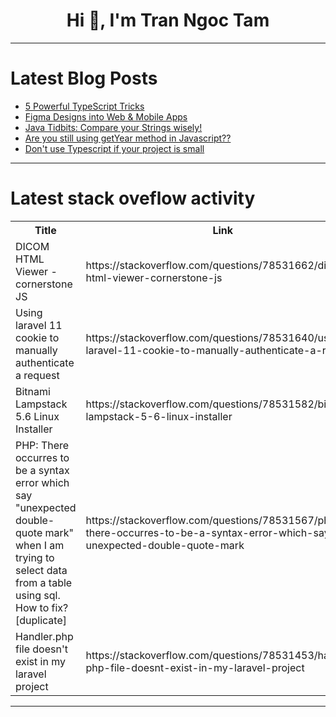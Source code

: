 <h1 align="center">Hi 👋, I'm Tran Ngoc Tam</h1>

---

# Latest Blog Posts 
<!-- BLOG-POST-LIST:START -->
- [5 Powerful TypeScript Tricks](https://dev.to/sachinchaurasiya/5-powerful-typescript-tricks-11lg)
- [Figma Designs into Web &amp; Mobile Apps](https://dev.to/aakarshsahu15/figma-designs-into-web-mobile-apps-3oh5)
- [Java Tidbits: Compare your Strings wisely!](https://dev.to/abhinav_nath/java-tidbits-compare-your-strings-wisely-2g2)
- [Are you still using getYear method in Javascript??](https://dev.to/kupumaru21/are-you-still-using-getyear-method-264e)
- [Don&#39;t use Typescript if your project is small](https://dev.to/homayunmmdy/dont-use-typescript-if-your-project-is-small-4fmp)
<!-- BLOG-POST-LIST:END -->

---

# Latest stack oveflow activity
<table>
  <tr><th>Title</th><th>Link</th></tr>
  <!-- STACKOVERFLOW:START --><tr><td>DICOM HTML Viewer - cornerstone JS</td><td>https://stackoverflow.com/questions/78531662/dicom-html-viewer-cornerstone-js</td></tr><tr><td>Using laravel 11 cookie to manually authenticate a request</td><td>https://stackoverflow.com/questions/78531640/using-laravel-11-cookie-to-manually-authenticate-a-request</td></tr><tr><td>Bitnami Lampstack 5.6 Linux Installer</td><td>https://stackoverflow.com/questions/78531582/bitnami-lampstack-5-6-linux-installer</td></tr><tr><td>PHP: There occurres to be a syntax error which say &quot;unexpected double-quote mark&quot; when I am trying to select data from a table using sql. How to fix? [duplicate]</td><td>https://stackoverflow.com/questions/78531567/php-there-occurres-to-be-a-syntax-error-which-say-unexpected-double-quote-mark</td></tr><tr><td>Handler.php file doesn&#39;t exist in my laravel project</td><td>https://stackoverflow.com/questions/78531453/handler-php-file-doesnt-exist-in-my-laravel-project</td></tr><!-- STACKOVERFLOW:END -->
</table>

---


